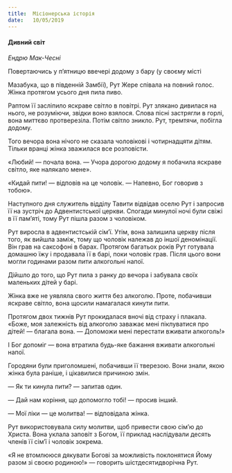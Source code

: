 ```yaml
---
title:  Місіонерська історія
date:   10/05/2019
---
```


#### Дивний світ
_Ендрю Мак-Чесні_

Повертаючись у п’ятницю ввечері додому з бару (у своєму місті

Мазабука, що в південній Замбії), Рут Жере співала на повний голос. Жінка протягом усього дня пила пиво.

Раптом її засліпило яскраве світло в повітрі. Рут злякано дивилася на нього, не розуміючи, звідки воно взялося. Слова пісні застрягли в горлі, вона миттєво протверезіла. Потім світло зникло. Рут, тремтячи, побігла додому.

Того вечора вона нічого не сказала чоловікові і чотирнадцяти дітям. Тільки вранці жінка зважилася все розповісти.

«Любий! — почала вона. — Учора дорогою додому я побачила яскраве світло, яке налякало мене».

«Кидай пити! — відповів на це чоловік. — Напевно, Бог говорив з тобою».

Наступного дня служитель відділу Тавити відвідав оселю Рут і запросив її на зустріч до Адвентистської церкви. Спогади минулої ночі були свіжі в її пам’яті, тому Рут пішла разом з чоловіком.

Рут виросла в адвентистській сім’ї. Утім, вона залишила церкву після того, як вийшла заміж, тому що чоловік належав до іншої деномінації. Він грав на саксофоні в барах. Протягом багатьох років Рут готувала домашню їжу і продавала її в барі, поки чоловік грав. Після цього вони могли годинами разом пити алкогольні напої.

Дійшло до того, що Рут пила з ранку до вечора і забувала своїх маленьких дітей у барі.

Жінка вже не уявляла свого життя без алкоголю. Проте, побачивши яскраве світло, вона щосили намагалася кинути пити.

Протягом двох тижнів Рут прокидалася вночі від страху і плакала. «Боже, моя залежність від алкоголю заважає мені піклуватися про дітей! — благала вона. — Допоможи мені перестати вживати алкоголь!»

І Бог допоміг — вона втратила будь-яке бажання вживати алкогольні напої.

Городяни були приголомшені, побачивши її тверезою. Вони знали, якою жінка була раніше, і цікавилися причиною змін.

— Як ти кинула пити? — запитав один.

— Дай нам коріння, що допомогло тобі! — просив інший.

— Мої ліки — це молитва! — відповідала жінка.

Рут використовувала силу молитви, щоб привести свою сім’ю до Христа. Вона уклала заповіт з Богом, її приклад наслідували десять членів її сім’ї і чоловік зокрема.

«Я не втомлююся дякувати Богові за можливість поклонятися Йому разом зі своєю родиною!» — говорить шістдесятидворічна Рут.